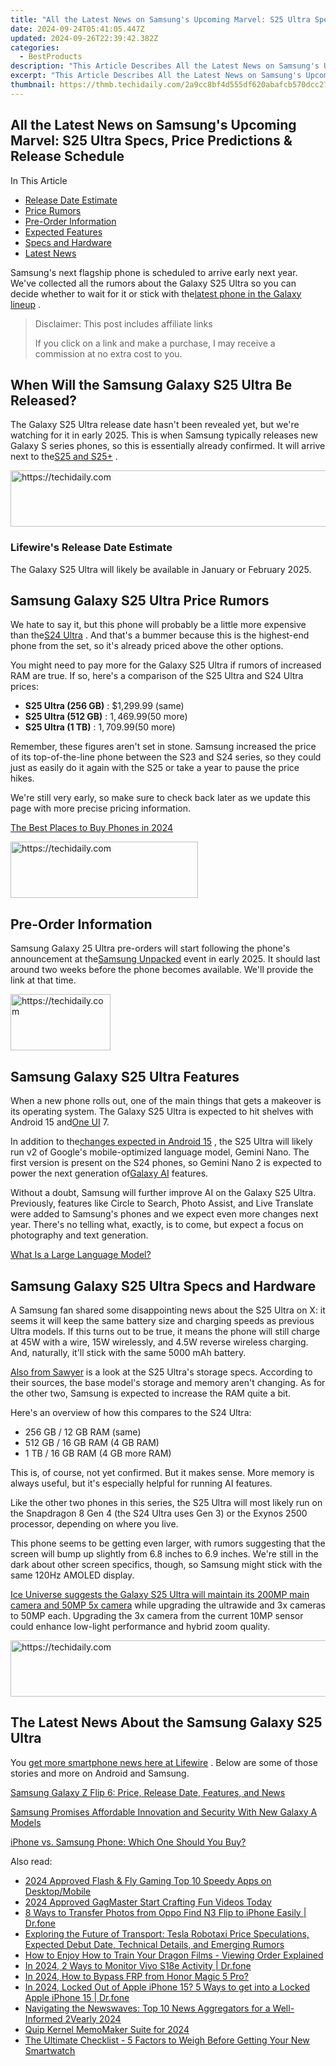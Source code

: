 ```yaml
---
title: "All the Latest News on Samsung's Upcoming Marvel: S25 Ultra Specs, Price Predictions & Release Schedule"
date: 2024-09-24T05:41:05.447Z
updated: 2024-09-26T22:39:42.382Z
categories:
  - BestProducts
description: "This Article Describes All the Latest News on Samsung's Upcoming Marvel: S25 Ultra Specs, Price Predictions & Release Schedule"
excerpt: "This Article Describes All the Latest News on Samsung's Upcoming Marvel: S25 Ultra Specs, Price Predictions & Release Schedule"
thumbnail: https://thmb.techidaily.com/2a9cc8bf4d555df620abafcb570dcc2752e8e2040a84b647ff438519a4be3866.jpg
---
```


## All the Latest News on Samsung's Upcoming Marvel: S25 Ultra Specs, Price Predictions & Release Schedule

 In This Article

* [Release Date Estimate](https://www.lifewire.com/#toc-when-will-the-samsung-galaxy-s25-ultra-be-released)
* [Price Rumors](https://www.lifewire.com/#toc-samsung-galaxy-s25-ultra-price-rumors)
* [Pre-Order Information](https://www.lifewire.com/#toc-pre-order-information)
* [Expected Features](https://www.lifewire.com/#toc-samsung-galaxy-s25-ultra-features)
* [Specs and Hardware](https://www.lifewire.com/#toc-samsung-galaxy-s25-ultra-specs-and-hardware)
* [Latest News](https://www.lifewire.com/#toc-the-latest-news-about-the-samsung-galaxy-s25-ultra)

 Samsung's next flagship phone is scheduled to arrive early next year. We've collected all the rumors about the Galaxy S25 Ultra so you can decide whether to wait for it or stick with the[latest phone in the Galaxy lineup](https://www.lifewire.com/newest-samsung-galaxy-phone-7567396) .

>  Disclaimer: This post includes affiliate links
>
>  If you click on a link and make a purchase, I may receive a commission at no extra cost to you.
>

## When Will the Samsung Galaxy S25 Ultra Be Released?

 The Galaxy S25 Ultra release date hasn't been revealed yet, but we're watching for it in early 2025\. This is when Samsung typically releases new Galaxy S series phones, so this is essentially already confirmed. It will arrive next to the[S25 and S25+](https://www.lifewire.com/samsung-galaxy-s25-8636730) .

<!-- affiliate ads begin -->
<a href="https://wigfever.sjv.io/c/5597632/2014854/22899" target="_top" id="2014854">
  <img src="//a.impactradius-go.com/display-ad/22899-2014854" border="0" alt="https://techidaily.com" width="728" height="90"/>
</a>
<img height="0" width="0" src="https://wigfever.sjv.io/i/5597632/2014854/22899" style="position:absolute;visibility:hidden;" border="0" />
<!-- affiliate ads end -->

### Lifewire's Release Date Estimate

 The Galaxy S25 Ultra will likely be available in January or February 2025.  

## Samsung Galaxy S25 Ultra Price Rumors

 We hate to say it, but this phone will probably be a little more expensive than the[S24 Ultra](https://www.lifewire.com/samsung-galaxy-s24-ultra-review-8548896) . And that's a bummer because this is the highest-end phone from the set, so it's already priced above the other options.

 You might need to pay more for the Galaxy S25 Ultra if rumors of increased RAM are true. If so, here's a comparison of the S25 Ultra and S24 Ultra prices:

* **S25 Ultra (256 GB)** : $1,299.99 (same)
* **S25 Ultra (512 GB)** : $1,469.99 ($50 more)
* **S25 Ultra (1 TB)** : $1,709.99 ($50 more)

 Remember, these figures aren't set in stone. Samsung increased the price of its top-of-the-line phone between the S23 and S24 series, so they could just as easily do it again with the S25 or take a year to pause the price hikes.

 We're still very early, so make sure to check back later as we update this page with more precise pricing information.

[The Best Places to Buy Phones in 2024](https://www.lifewire.com/best-places-to-buy-cell-phones-580000)

<!-- affiliate ads begin -->
<a href="https://aligracehair.sjv.io/c/5597632/1915805/19272" target="_top" id="1915805">
  <img src="//a.impactradius-go.com/display-ad/19272-1915805" border="0" alt="https://techidaily.com" width="300" height="90"/>
</a>
<img height="0" width="0" src="https://aligracehair.sjv.io/i/5597632/1915805/19272" style="position:absolute;visibility:hidden;" border="0" />
<!-- affiliate ads end -->

## Pre-Order Information

 Samsung Galaxy 25 Ultra pre-orders will start following the phone's announcement at the[Samsung Unpacked](https://www.lifewire.com/samsung-unpacked-news-and-rumors-5093153) event in early 2025\. It should last around two weeks before the phone becomes available. We'll provide the link at that time.

<!-- affiliate ads begin -->
<a href="https://malaysia-healthcare-travel-council.pxf.io/c/5597632/1576477/17382" target="_top" id="1576477">
  <img src="//a.impactradius-go.com/display-ad/17382-1576477" border="0" alt="https://techidaily.com" width="160" height="90"/>
</a>
<img height="0" width="0" src="https://malaysia-healthcare-travel-council.pxf.io/i/5597632/1576477/17382" style="position:absolute;visibility:hidden;" border="0" />
<!-- affiliate ads end -->

## Samsung Galaxy S25 Ultra Features

 When a new phone rolls out, one of the main things that gets a makeover is its operating system. The Galaxy S25 Ultra is expected to hit shelves with Android 15 and[One UI](https://www.lifewire.com/what-is-samsung-one-ui-4178405) 7.

 In addition to the[changes expected in Android 15](https://www.lifewire.com/android-15-7547471) , the S25 Ultra will likely run v2 of Google's mobile-optimized language model, Gemini Nano. The first version is present on the S24 phones, so Gemini Nano 2 is expected to power the next generation of[Galaxy AI](https://shop-links.co/link/?exclusive=1&publisher_slug=itechdaily19598&url=https%3A%2F%2Fwww.samsung.com%2Fus%2Fgalaxy-ai%2F) features.

 Without a doubt, Samsung will further improve AI on the Galaxy S25 Ultra. Previously, features like Circle to Search, Photo Assist, and Live Translate were added to Samsung's phones and we expect even more changes next year. There's no telling what, exactly, is to come, but expect a focus on photography and text generation.  

[What Is a Large Language Model?](https://www.lifewire.com/large-language-model-7724669)

## Samsung Galaxy S25 Ultra Specs and Hardware

 A Samsung fan shared some disappointing news about the S25 Ultra on X: it seems it will keep the same battery size and charging speeds as previous Ultra models. If this turns out to be true, it means the phone will still charge at 45W with a wire, 15W wirelessly, and 4.5W reverse wireless charging. And, naturally, it'll stick with the same 5000 mAh battery.

[Also from Sawyer](https://twitter.com/Sawyergalox/status/1788248977202098574) is a look at the S25 Ultra's storage specs. According to their sources, the base model's storage and memory aren't changing. As for the other two, Samsung is expected to increase the RAM quite a bit.

 Here's an overview of how this compares to the S24 Ultra:

* 256 GB / 12 GB RAM (same)
* 512 GB / 16 GB RAM (4 GB RAM)
* 1 TB / 16 GB RAM (4 GB more RAM)

 This is, of course, not yet confirmed. But it makes sense. More memory is always useful, but it's especially helpful for running AI features.

 Like the other two phones in this series, the S25 Ultra will most likely run on the Snapdragon 8 Gen 4 (the S24 Ultra uses Gen 3) or the Exynos 2500 processor, depending on where you live.

 This phone seems to be getting even larger, with rumors suggesting that the screen will bump up slightly from 6.8 inches to 6.9 inches. We're still in the dark about other screen specifics, though, so Samsung might stick with the same 120Hz AMOLED display.

[Ice Universe suggests the Galaxy S25 Ultra will maintain its 200MP main camera and 50MP 5x camera](https://www.notebookcheck.net/Samsung-Galaxy-S25-Ultra-Upgraded-ultrawide-and-3x-cameras-hinted-by-fresh-leak.841616.0.html) while upgrading the ultrawide and 3x cameras to 50MP each. Upgrading the 3x camera from the current 10MP sensor could enhance low-light performance and hybrid zoom quality.

<!-- affiliate ads begin -->
<a href="https://sentrypc.7eer.net/c/5597632/398455/3022" target="_top" id="398455">
  <img src="//a.impactradius-go.com/display-ad/3022-398455" border="0" alt="https://techidaily.com" width="728" height="90"/>
</a>
<img height="0" width="0" src="https://sentrypc.7eer.net/i/5597632/398455/3022" style="position:absolute;visibility:hidden;" border="0" />
<!-- affiliate ads end -->

## The Latest News About the Samsung Galaxy S25 Ultra

 You [get more smartphone news here at Lifewire](https://www.lifewire.com/mobile-phones-4781509) . Below are some of those stories and more on Android and Samsung.

[Samsung Galaxy Z Flip 6: Price, Release Date, Features, and News](https://www.lifewire.com/samsung-galaxy-z-flip-6-8621840)

[Samsung Promises Affordable Innovation and Security With New Galaxy A Models](https://www.lifewire.com/samsung-new-galaxy-a-series-8607289)

[iPhone vs. Samsung Phone: Which One Should You Buy?](https://www.lifewire.com/iphone-or-samsung-which-should-you-buy-4684088)

<ins class="adsbygoogle"
     style="display:block"
     data-ad-format="autorelaxed"
     data-ad-client="ca-pub-7571918770474297"
     data-ad-slot="1223367746"></ins>

<ins class="adsbygoogle"
     style="display:block"
     data-ad-client="ca-pub-7571918770474297"
     data-ad-slot="8358498916"
     data-ad-format="auto"
     data-full-width-responsive="true"></ins>

<span class="atpl-alsoreadstyle">Also read:</span>
<div><ul>
<li><a href="https://fox-links.techidaily.com/2024-approved-flash-and-fly-gaming-top-10-speedy-apps-on-desktopmobile/"><u>2024 Approved Flash & Fly Gaming Top 10 Speedy Apps on Desktop/Mobile</u></a></li>
<li><a href="https://fox-glue.techidaily.com/2024-approved-gagmaster-start-crafting-fun-videos-today/"><u>2024 Approved GagMaster Start Crafting Fun Videos Today</u></a></li>
<li><a href="https://blog-min.techidaily.com/8-ways-to-transfer-photos-from-oppo-find-n3-flip-to-iphone-easily-drfone-by-drfone-transfer-from-android-transfer-from-android/"><u>8 Ways to Transfer Photos from Oppo Find N3 Flip to iPhone Easily | Dr.fone</u></a></li>
<li><a href="https://tech-renaissance.techidaily.com/exploring-the-future-of-transport-tesla-robotaxi-price-speculations-expected-debut-date-technical-details-and-emerging-rumors/"><u>Exploring the Future of Transport: Tesla Robotaxi Price Speculations, Expected Debut Date, Technical Details, and Emerging Rumors</u></a></li>
<li><a href="https://tech-renaissance.techidaily.com/how-to-enjoy-how-to-train-your-dragon-films-viewing-order-explained/"><u>How to Enjoy How to Train Your Dragon Films - Viewing Order Explained</u></a></li>
<li><a href="https://android-location-track.techidaily.com/in-2024-2-ways-to-monitor-vivo-s18e-activity-drfone-by-drfone-virtual-android/"><u>In 2024, 2 Ways to Monitor Vivo S18e Activity | Dr.fone</u></a></li>
<li><a href="https://bypass-frp.techidaily.com/in-2024-how-to-bypass-frp-from-honor-magic-5-pro-by-drfone-android/"><u>In 2024, How to Bypass FRP from Honor Magic 5 Pro?</u></a></li>
<li><a href="https://iphone-unlock.techidaily.com/in-2024-locked-out-of-apple-iphone-15-5-ways-to-get-into-a-locked-apple-iphone-15-drfone-by-drfone-ios/"><u>In 2024, Locked Out of Apple iPhone 15? 5 Ways to get into a Locked Apple iPhone 15 | Dr.fone</u></a></li>
<li><a href="https://tech-renaissance.techidaily.com/navigating-the-newswaves-top-10-news-aggregators-for-a-well-informed-2vearly-2024/"><u>Navigating the Newswaves: Top 10 News Aggregators for a Well-Informed 2Vearly 2024</u></a></li>
<li><a href="https://extra-approaches.techidaily.com/quip-kernel-memomaker-suite-for-2024/"><u>Quip Kernel MemoMaker Suite for 2024</u></a></li>
<li><a href="https://tech-renaissance.techidaily.com/the-ultimate-checklist-5-factors-to-weigh-before-getting-your-new-smartwatch/"><u>The Ultimate Checklist - 5 Factors to Weigh Before Getting Your New Smartwatch</u></a></li>
</ul></div>


